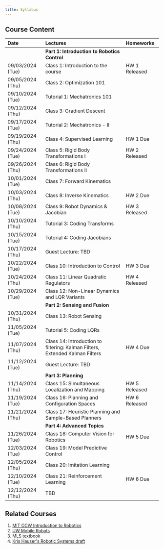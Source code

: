 ```yaml
---
title: Syllabus
---
```

## Course Content

| Date             | Lectures                                                                      | Homeworks     |
| :---             | :---                                                                          | :---          |
|                  | **Part 1: Introduction to Robotics Control**                                  |               |
| 09/03/2024 (Tue) | Class 1: Introduction to the course                                           | HW 1 Released |
| 09/05/2024 (Thu) | Class 2: Optimization 101                                                     |               |
| 09/10/2024 (Tue) | Tutorial 1: Mechatronics 101                                                  |               |
| 09/12/2024 (Thu) | Class 3: Gradient Descent                                                     |               |
| 09/17/2024 (Tue) | Tutorial 2: Mechatronics - II                                                 |               |
| 09/19/2024 (Thu) | Class 4: Supervised Learning                                                  | HW 1 Due      |
| 09/24/2024 (Tue) | Class 5: Rigid Body Transformations I                                         | HW 2 Released |
| 09/26/2024 (Thu) | Class 6: Rigid Body Transformations II                                        |               |
| 10/01/2024 (Tue) | Class 7: Forward Kinematics                                                   |               |
| 10/03/2024 (Thu) | Class 8: Inverse Kinematics                                                   | HW 2 Due      |
| 10/08/2024 (Tue) | Class 9: Robot Dynamics & Jacobian                                            | HW 3 Released |
| 10/10/2024 (Thu) | Tutorial 3: Coding Transforms                                                 |               |
| 10/15/2024 (Tue) | Tutorial 4: Coding Jacobians                                                  |               |
| 10/17/2024 (Thu) | Guest Lecture: TBD                                                            |               |
| 10/22/2024 (Tue) | Class 10: Introduction to Control                                             | HW 3 Due      |
| 10/24/2024 (Thu) | Class 11: Linear Quadratic Regulators                                         | HW 4 Released |
| 10/29/2024 (Tue) | Class 12: Non-Linear Dynamics and LQR Variants                                |               |
|                  | **Part 2: Sensing and Fusion**                                                |               |
| 10/31/2024 (Thu) | Class 13: Robot Sensing                                                       |               |
| 11/05/2024 (Tue) | Tutorial 5: Coding LQRs                                                       |               |
| 11/07/2024 (Thu) | Class 14: Introduction to filtering: Kalman Filters, Extended Kalman Filters  | HW 4 Due      |
| 11/12/2024 (Tue) | Guest Lecture: TBD                                                            |               |
|                  | **Part 3: Planning**                                                          |               |
| 11/14/2024 (Thu) | Class 15: Simultaneous Localization and Mapping                               | HW 5 Released |
| 11/19/2024 (Tue) | Class 16: Planning and Configuration Spaces                                   | HW 6 Released |
| 11/21/2024 (Thu) | Class 17: Heuristic Planning and Sample-Based Planners                        |               |
|                  | **Part 4: Advanced Topics**                                                   |               |
| 11/26/2024 (Tue) | Class 18: Computer Vision for Robotics                                        | HW 5 Due      |
| 12/03/2024 (Tue) | Class 19: Model Predictive Control                                            |               |
| 12/05/2024 (Thu) | Class 20: Imitation Learning                                                  |               |
| 12/10/2024 (Tue) | Class 21: Reinforcement Learning                                              | HW 6 Due      |
| 12/12/2024 (Thu) | TBD                                                                           |               |


## Related Courses
1. [MIT OCW Introduction to Robotics](https://ocw.mit.edu/courses/mechanical-engineering/2-12-introduction-to-robotics-fall-2005/lecture-notes/)
2. [UW Mobile Robots](https://courses.cs.washington.edu/courses/cse490r/19sp/)
3. [MLS textbook](http://www.cse.lehigh.edu/~trink/Courses/RoboticsII/reading/murray-li-sastry-94-complete.pdf)
4. [Kris Hauser's Robotic Systems draft](https://motion.cs.illinois.edu/RoboticSystems/)

